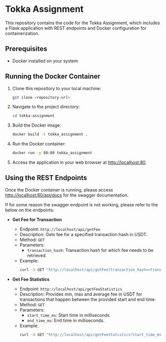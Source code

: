 # Tokka Assignment

This repository contains the code for the Tokka Assignment, which includes a Flask application with REST endpoints and Docker configuration for containerization.

## Prerequisites

- Docker installed on your system

## Running the Docker Container

1. Clone this repository to your local machine:

    ```bash
    git clone <repository-url>
    ```

2. Navigate to the project directory:

    ```bash
    cd tokka-assignment
    ```

3. Build the Docker image:

    ```bash
    docker build -t tokka_assignment .
    ```

4. Run the Docker container:

    ```bash
    docker run -p 80:80 tokka_assignment
    ```

5. Access the application in your web browser at [http://localhost:80](http://localhost:80).

## Using the REST Endpoints
Once the Docker container is running, please access [http://localhost:80/api/docs](http://localhost:80/api/docs) for the swagger documentation.

If for some reason the swagger endpoint is not working, please refer to the below on the endpoints:

- **Get Fee for Transaction**

    - Endpoint: `http://localhost/api/getFee`
    - Description: Gets fee for a specified transaction hash in USDT.
    - Method: `GET`
    - Parameters: 
        - `transaction_hash`: Transaction hash for which fee needs to be retrieved.
    - Example:
        ```bash
        curl -X GET "http://localhost/api/getFee?transaction_hash=<transaction_hash>"
        ```

- **Get Fee Statistics**

    - Endpoint: `http://localhost/api/getFeeStatistics`
    - Description: Provides min, max and average fee in USDT for transactions that happen between the provided start and end time.
    - Method: `GET`
    - Parameters: 
        - `start_time_ms`: Start time in milliseconds.
        - `end_time_ms`: End time in milliseconds.
    - Example:
        ```bash
        curl -X GET "http://localhost/api/getFeeStatistics?start_time_ms=<start_time_ms>&end_time_ms=<end_time_ms>"
        ```